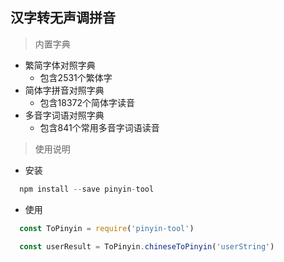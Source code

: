 ## 汉字转无声调拼音

> 内置字典  

* 繁简字体对照字典
  * 包含2531个繁体字
* 简体字拼音对照字典
  * 包含18372个简体字读音
* 多音字词语对照字典
  * 包含841个常用多音字词语读音

> 使用说明

* 安装
```js
  npm install --save pinyin-tool
```

* 使用

```js
  const ToPinyin = require('pinyin-tool')

  const userResult = ToPinyin.chineseToPinyin('userString')
```
 
